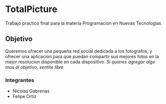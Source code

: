# TotalPicture
Trabajo practico final para la materia Programacion en Nuevas Tecnologias

## Objetivo
Queremos ofrecer una pequeña red social dedicada a los fotografos, y ofrecer una aplicacion para que puedan compartir sus mejores fotos en la mejor resolucion disponible en cada dispositivo.
*Si quieres agregar algo mas al objetivo, sentite libre*

### Integrantes
- Nicolas Gabrenas
- Felipe Ortiz
